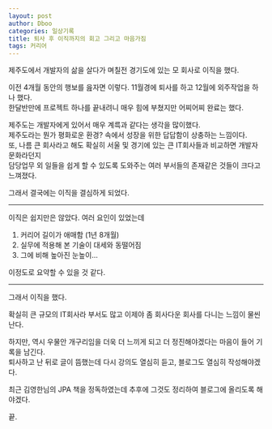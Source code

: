 ```yaml
---
layout: post
author: Dboo
categories: 일상기록
title: 퇴사 후 이직까지의 회고 그리고 마음가짐
tags: 커리어
---
```


제주도에서 개발자의 삶을 살다가 며칠전 경기도에 있는 모 회사로 이직을 했다.

이전 4개월 동안의 행보를 읊자면 이렇다. 11월경에 퇴사를 하고 12월에 외주작업을 하나 했다.  
한달반만에 프로젝트 하나를 끝내려니 매우 힘에 부쳤지만 어찌어찌 완료는 했다.

제주도는 개발자에게 있어서 매우 계륵과 같다는 생각을 많이했다.  
제주도라는 뭔가 평화로운 환경? 속에서 성장을 위한 답답함이 상충하는 느낌이다.  
또, 나름 큰 회사라고 해도 확실히 서울 및 경기에 있는 큰 IT회사들과 비교하면 개발자 문화라던지  
담당업무 외 일들을 쉽게 할 수 있도록 도와주는 여러 부서들의 존재같은 것들이 크다고 느껴졌다.

그래서 결국에는 이직을 결심하게 되었다.

---

이직은 쉽지만은 않았다. 여러 요인이 있었는데

1. 커리어 길이가 애매함 (1년 8개월)
2. 실무에 적용해 본 기술이 대세와 동떨어짐
3. 그에 비해 높아진 눈높이...

이정도로 요약할 수 있을 것 같다.

---

그래서 이직을 했다.

확실히 큰 규모의 IT회사라 부서도 많고 이제야 좀 회사다운 회사를 다니는 느낌이 물씬 난다.

하지만, 역시 우물안 개구리임을 더욱 더 느끼게 되고 더 정진해야겠다는 마음이 들어 기록을 남긴다.  
퇴사하고 난 뒤로 글이 뜸했는데 다시 강의도 열심히 듣고, 블로그도 열심히 작성해야겠다.

최근 김영한님의 JPA 책을 정독하였는데 추후에 그것도 정리하여 블로그에 올리도록 해야겠다.

끝.
